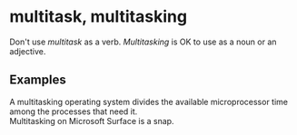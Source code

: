 # multitask, multitasking

Don't use *multitask* as a verb. *Multitasking* is OK to use as a noun or an adjective.

## Examples

A multitasking operating system divides the available microprocessor time among the processes that need it.  
Multitasking on Microsoft Surface is a snap.
